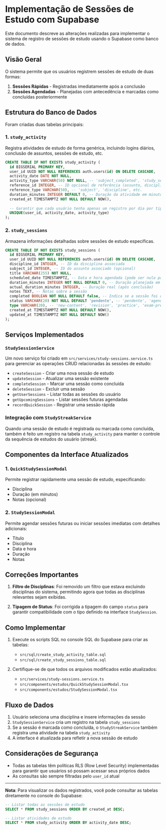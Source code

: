 # Implementação de Sessões de Estudo com Supabase

Este documento descreve as alterações realizadas para implementar o sistema de registro de sessões de estudo usando o Supabase como banco de dados.

## Visão Geral

O sistema permite que os usuários registrem sessões de estudo de duas formas:
1. **Sessões Rápidas** - Registradas imediatamente após a conclusão
2. **Sessões Agendadas** - Planejadas com antecedência e marcadas como concluídas posteriormente

## Estrutura do Banco de Dados

Foram criadas duas tabelas principais:

### 1. `study_activity`

Registra atividades de estudo de forma genérica, incluindo logins diários, conclusão de assuntos, sessões de estudo, etc.

```sql
CREATE TABLE IF NOT EXISTS study_activity (
  id BIGSERIAL PRIMARY KEY,
  user_id UUID NOT NULL REFERENCES auth.users(id) ON DELETE CASCADE,
  activity_date DATE NOT NULL,
  activity_type VARCHAR(50) NOT NULL, -- 'subject_completed', 'study_session', 'quiz_completed', etc.
  reference_id INTEGER, -- ID opcional de referência (assunto, disciplina, etc.)
  reference_type VARCHAR(50), -- 'subject', 'discipline', etc.
  duration_minutes INTEGER DEFAULT 0, -- Duração da atividade em minutos (se aplicável)
  created_at TIMESTAMPTZ NOT NULL DEFAULT NOW(),
  
  -- Garantir que cada usuário tenha apenas um registro por dia por tipo de atividade
  UNIQUE(user_id, activity_date, activity_type)
);
```

### 2. `study_sessions`

Armazena informações detalhadas sobre sessões de estudo específicas.

```sql
CREATE TABLE IF NOT EXISTS study_sessions (
  id BIGSERIAL PRIMARY KEY,
  user_id UUID NOT NULL REFERENCES auth.users(id) ON DELETE CASCADE,
  discipline_id INTEGER, -- ID da disciplina associada
  subject_id INTEGER, -- ID do assunto associado (opcional)
  title VARCHAR(255) NOT NULL,
  scheduled_date TIMESTAMPTZ, -- Data e hora agendada (pode ser nulo para sessões não agendadas)
  duration_minutes INTEGER NOT NULL DEFAULT 0, -- Duração planejada em minutos
  actual_duration_minutes INTEGER, -- Duração real (após conclusão)
  notes TEXT, -- Notas sobre a sessão
  completed BOOLEAN NOT NULL DEFAULT false, -- Indica se a sessão foi concluída
  status VARCHAR(20) NOT NULL DEFAULT 'pendente', -- 'pendente', 'agendada', 'em-andamento', 'concluida', 'cancelada'
  type VARCHAR(20), -- 'new-content', 'revision', 'practice', 'exam-prep'
  created_at TIMESTAMPTZ NOT NULL DEFAULT NOW(),
  updated_at TIMESTAMPTZ NOT NULL DEFAULT NOW()
);
```

## Serviços Implementados

### `StudySessionService`

Um novo serviço foi criado em `src/services/study-sessions.service.ts` para gerenciar as operações CRUD relacionadas às sessões de estudo:

- `createSession` - Criar uma nova sessão de estudo
- `updateSession` - Atualizar uma sessão existente
- `completeSession` - Marcar uma sessão como concluída
- `deleteSession` - Excluir uma sessão
- `getUserSessions` - Listar todas as sessões do usuário
- `getUpcomingSessions` - Listar sessões futuras agendadas
- `recordQuickSession` - Registrar uma sessão rápida

### Integração com `StudyStreakService`

Quando uma sessão de estudo é registrada ou marcada como concluída, também é feito um registro na tabela `study_activity` para manter o controle da sequência de estudos do usuário (streak).

## Componentes da Interface Atualizados

### 1. `QuickStudySessionModal`

Permite registrar rapidamente uma sessão de estudo, especificando:
- Disciplina
- Duração (em minutos)
- Notas (opcional)

### 2. `StudySessionModal`

Permite agendar sessões futuras ou iniciar sessões imediatas com detalhes adicionais:
- Título
- Disciplina
- Data e hora
- Duração
- Notas

## Correções Importantes

1. **Filtro de Disciplinas**: Foi removido um filtro que estava excluindo disciplinas do sistema, permitindo agora que todas as disciplinas relevantes sejam exibidas.

2. **Tipagem de Status**: Foi corrigida a tipagem do campo `status` para garantir compatibilidade com o tipo definido na interface `StudySession`.

## Como Implementar

1. Execute os scripts SQL no console SQL do Supabase para criar as tabelas:
   - `src/sql/create_study_activity_table.sql`
   - `src/sql/create_study_sessions_table.sql`

2. Certifique-se de que todos os arquivos modificados estão atualizados:
   - `src/services/study-sessions.service.ts`
   - `src/components/estudos/QuickStudySessionModal.tsx`
   - `src/components/estudos/StudySessionModal.tsx`

## Fluxo de Dados

1. Usuário seleciona uma disciplina e insere informações da sessão
2. `StudySessionService` cria um registro na tabela `study_sessions`
3. Se a sessão é marcada como concluída, o `StudyStreakService` também registra uma atividade na tabela `study_activity`
4. A interface é atualizada para refletir a nova sessão de estudo

## Considerações de Segurança

- Todas as tabelas têm políticas RLS (Row Level Security) implementadas para garantir que usuários só possam acessar seus próprios dados
- As consultas são sempre filtradas pelo `user_id` atual

---

**Nota**: Para visualizar os dados registrados, você pode consultar as tabelas diretamente no console do Supabase:

```sql
-- Listar todas as sessões de estudo
SELECT * FROM study_sessions ORDER BY created_at DESC;

-- Listar atividades de estudo
SELECT * FROM study_activity ORDER BY activity_date DESC;
``` 